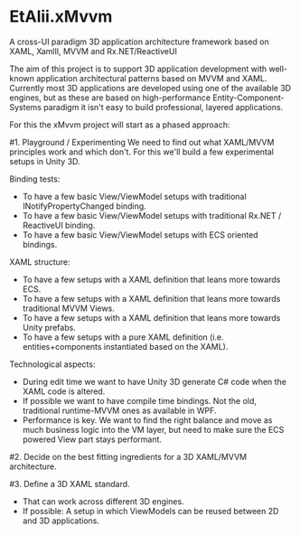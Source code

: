 # EtAlii.xMvvm
A cross-UI paradigm 3D application architecture framework based on XAML, XamlIl, MVVM and Rx.NET/ReactiveUI

The aim of this project is to support 3D application development with well-known application architectural patterns based on MVVM and XAML. Currently most 3D applications are developed using one of the available 3D engines, but as these are based on high-performance Entity-Component-Systems paradigm it isn't easy to build professional, layered applications.

For this the xMvvm project will start as a phased approach:

#1. Playground / Experimenting
We need to find out what XAML/MVVM principles work and which don't. For this we'll build a few experimental setups in Unity 3D.

Binding tests: 
- To have a few basic View/ViewModel setups with traditional INotifyPropertyChanged binding.
- To have a few basic View/ViewModel setups with traditional Rx.NET / ReactiveUI binding.
- To have a few basic View/ViewModel setups with ECS oriented bindings.

XAML structure:
- To have a few setups with a XAML definition that leans more towards ECS.
- To have a few setups with a XAML definition that leans more towards traditional MVVM Views.
- To have a few setups with a XAML definition that leans more towards Unity prefabs.
- To have a few setups with a pure XAML definition (i.e. entities+components instantiated based on the XAML).

Technological aspects:
- During edit time we want to have Unity 3D generate C# code when the XAML code is altered.
- If possible we want to have compile time bindings. Not the old, traditional runtime-MVVM ones as available in WPF.
- Performance is key. We want to find the right balance and move as much business logic into the VM layer, but need to make sure the ECS powered View part stays performant. 

#2. Decide on the best fitting ingredients for a 3D XAML/MVVM architecture.

#3. Define a 3D XAML standard.
- That can work across different 3D engines. 
- If possible: A setup in which ViewModels can be reused between 2D and 3D applications. 
